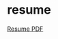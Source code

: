 # resume
[Resume PDF](https://github.com/davehammers/resume/blob/master/ResumeJan-2021-HammersDave.pdf)
